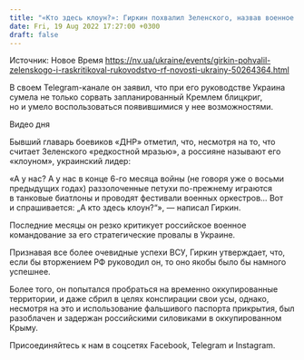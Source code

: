 ```yaml
---
title: "«Кто здесь клоун?»: Гиркин похвалил Зеленского, назвав военное руководство РФ «петухами»"
date: Fri, 19 Aug 2022 17:27:00 +0300
draft: false
---
```

Источник: Новое Время https://nv.ua/ukraine/events/girkin-pohvalil-zelenskogo-i-raskritikoval-rukovodstvo-rf-novosti-ukrainy-50264364.html


В своем Telegram-канале он заявил, что при его руководстве Украина сумела не только сорвать запланированный Кремлем блицкриг, но и умело воспользоваться появившимися у нее возможностями.

 Видео дня   

Бывший главарь боевиков «ДНР» отметил, что, несмотря на то, что считает Зеленского «редкостной мразью», а россияне называют его «клоуном», украинский лидер: 

«А у нас? А у нас в конце 6-го месяца войны (не говоря уже о восьми предыдущих годах) раззолоченные петухи по-прежнему играются в танковые биатлоны и проводят фестивали военных оркестров… Вот и спрашивается: „А кто здесь клоун?“», — написал Гиркин.

Последние месяцы он резко критикует российское военное командование за его стратегические провалы в Украине.

Признавая все более очевидные успехи ВСУ, Гиркин утверждает, что, если бы вторжением РФ руководил он, то оно якобы было бы намного успешнее.

Более того, он попытался пробраться на временно оккупированные территории, и даже сбрил в целях конспирации свои усы, однако, несмотря на это и использование фальшивого паспорта прикрытия, был разоблачен и задержан российскими силовиками в оккупированном Крыму.

Присоединяйтесь к нам в соцсетях Facebook, Telegram и Instagram.
